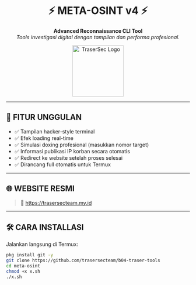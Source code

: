 <h1 align="center">
  ⚡ META-OSINT v4 ⚡
</h1>

<p align="center">
  <b>Advanced Reconnaissance CLI Tool</b><br>
  <i>Tools investigasi digital dengan tampilan dan performa profesional.</i>
</p>

<p align="center">
  <img src="https://trasersecteam.my.id/assets/logo.png" width="140" alt="TraserSec Logo">
</p>

---

## 🧠 FITUR UNGGULAN

- ✅ Tampilan hacker-style terminal
- ✅ Efek loading real-time
- ✅ Simulasi doxing profesional (masukkan nomor target)
- ✅ Informasi publikasi IP korban secara otomatis
- ✅ Redirect ke website setelah proses selesai
- ✅ Dirancang full otomatis untuk Termux

---

## 🌐 WEBSITE RESMI

> 🔗 https://trasersecteam.my.id

---

## 🛠️ CARA INSTALLASI

Jalankan langsung di Termux:

```bash
pkg install git -y
git clone https://github.com/trasersecteam/b04-traser-tools
cd meta-osint
chmod +x x.sh
./x.sh
